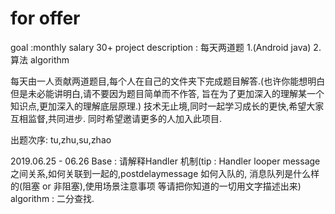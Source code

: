 # for offer
goal                   :monthly salary 30+
project description    : 每天两道题 1.(Android java) 2.算法 algorithm

每天由一人贡献两道题目,每个人在自己的文件夹下完成题目解答.(也许你能想明白但是未必能讲明白,请不要因为题目简单而不作答,
旨在为了更加深入的理解某一个知识点,更加深入的理解底层原理.) 技术无止境,同时一起学习成长的更快,希望大家互相监督,共同进步.
同时希望邀请更多的人加入此项目.

出题次序: tu,zhu,su,zhao

2019.06.25 - 06.26
 Base      : 请解释Handler 机制(tip : Handler looper message 之间关系,如何关联到一起的,postdelaymessage 如何入队的,
                           消息队列是什么样的(阻塞 or 非阻塞),使用场景注意事项 等请把你知道的一切用文字描述出来)
 algorithm : 二分查找.